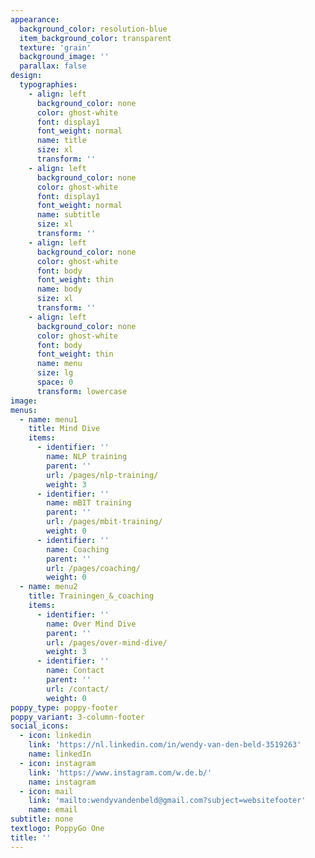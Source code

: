 ```yaml
---
appearance:
  background_color: resolution-blue
  item_background_color: transparent
  texture: 'grain'
  background_image: ''
  parallax: false
design:
  typographies:
    - align: left
      background_color: none
      color: ghost-white
      font: display1
      font_weight: normal
      name: title
      size: xl
      transform: ''
    - align: left
      background_color: none
      color: ghost-white
      font: display1
      font_weight: normal
      name: subtitle
      size: xl
      transform: ''
    - align: left
      background_color: none
      color: ghost-white
      font: body
      font_weight: thin
      name: body
      size: xl
      transform: ''
    - align: left
      background_color: none
      color: ghost-white
      font: body
      font_weight: thin
      name: menu
      size: lg
      space: 0
      transform: lowercase
image:
menus:
  - name: menu1
    title: Mind Dive
    items:
      - identifier: ''
        name: NLP training
        parent: ''
        url: /pages/nlp-training/
        weight: 3
      - identifier: ''
        name: mBIT training
        parent: ''
        url: /pages/mbit-training/
        weight: 0
      - identifier: ''
        name: Coaching
        parent: ''
        url: /pages/coaching/
        weight: 0
  - name: menu2
    title: Trainingen_&_coaching
    items:
      - identifier: ''
        name: Over Mind Dive
        parent: ''
        url: /pages/over-mind-dive/
        weight: 3
      - identifier: ''
        name: Contact
        parent: ''
        url: /contact/
        weight: 0
poppy_type: poppy-footer
poppy_variant: 3-column-footer
social_icons:
  - icon: linkedin
    link: 'https://nl.linkedin.com/in/wendy-van-den-beld-3519263'
    name: linkedIn
  - icon: instagram
    link: 'https://www.instagram.com/w.de.b/'
    name: instagram
  - icon: mail
    link: 'mailto:wendyvandenbeld@gmail.com?subject=websitefooter'
    name: email
subtitle: none
textlogo: PoppyGo One
title: ''
---
```

